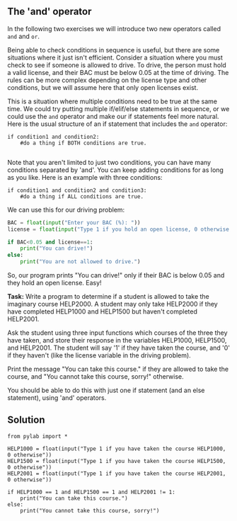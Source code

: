 ## The 'and' operator

In the following two exercises we will introduce two new operators called `and` and `or`.

Being able to check conditions in sequence is useful, but there are some situations where it just isn't efficient. Consider a situation where you must check to see if someone is allowed to drive. To drive, the person must hold a valid license, and their BAC must be below 0.05 at the time of driving. The rules can be more complex depending on the license type and other conditions, but we will assume here that only open licenses exist. 

This is a situation where multiple conditions need to be true at the same time. We could try putting multiple if/elif/else statements in sequence, or we could use the `and` operator and make our if statements feel more natural. Here is the usual structure of an if statement that includes the `and` operator:

```
if condition1 and condition2:
    #do a thing if BOTH conditions are true.
    
```

Note that you aren't limited to just two conditions, you can have many conditions separated by 'and'. You can keep adding conditions for as long as you like. Here is an example with three conditions:

```
if condition1 and condition2 and condition3:
    #do a thing if ALL conditions are true.
```

We can use this for our driving problem:

```python
BAC = float(input("Enter your BAC (%): "))
license = float(input("Type 1 if you hold an open license, 0 otherwise: "))

if BAC<0.05 and license==1:
    print("You can drive!")
else:
    print("You are not allowed to drive.")
```

So, our program prints "You can drive!" only if their BAC is below 0.05 and they hold an open license. Easy!

**Task:** Write a program to determine if a student is allowed to take the imaginary course HELP2000. A student may only take HELP2000 if they have completed HELP1000 and HELP1500 but haven't completed HELP2001. 

Ask the student using three input functions which courses of the three they have taken, and store their response in the variables HELP1000, HELP1500, and HELP2001. The student will say '1' if they have taken the course, and '0' if they haven't (like the license variable in the driving problem).

Print the message "You can take this course." if they are allowed to take the course, and "You cannot take this course, sorry!" otherwise. 

You should be able to do this with just one if statement (and an else statement), using 'and' operators.

## Solution

````
from pylab import *

HELP1000 = float(input("Type 1 if you have taken the course HELP1000, 0 otherwise"))
HELP1500 = float(input("Type 1 if you have taken the course HELP1500, 0 otherwise"))
HELP2001 = float(input("Type 1 if you have taken the course HELP2001, 0 otherwise"))

if HELP1000 == 1 and HELP1500 == 1 and HELP2001 != 1:
    print("You can take this course.")
else:
    print("You cannot take this course, sorry!")
````
